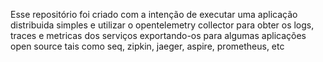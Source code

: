 Esse repositório foi criado com a intenção de executar uma aplicação distribuida simples e utilizar o opentelemetry collector para obter os logs, traces e metricas dos serviços exportando-os para algumas aplicações open source tais como seq, zipkin, jaeger, aspire, prometheus, etc
